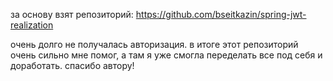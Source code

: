 за основу взят репозиторий: https://github.com/bseitkazin/spring-jwt-realization

очень долго не получалась авторизация. в итоге этот репозиторий очень сильно мне помог, а там я уже смогла переделать все под себя и доработать. спасибо автору!

